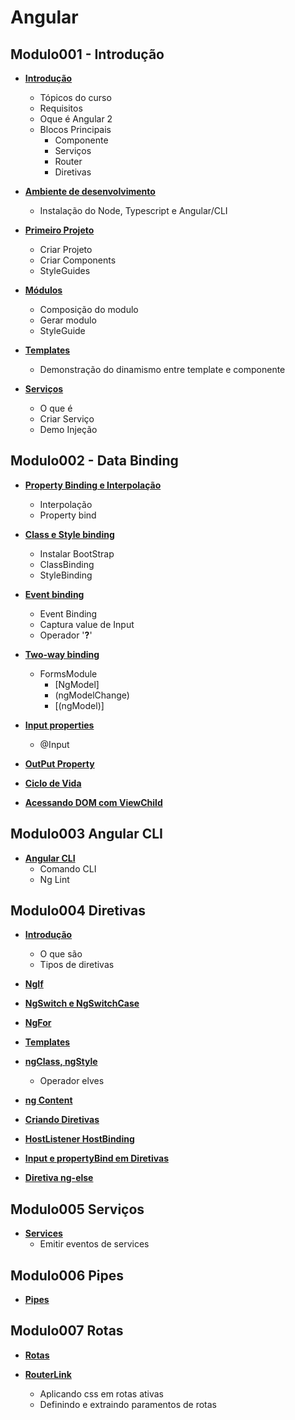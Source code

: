 # Angular

## Modulo001 - Introdução

- [**Introdução**](/docs/contents/mod001/content001.md)
    - Tópicos do curso
    - Requisitos
    - Oque é Angular 2
    - Blocos Principais
        - Componente
        - Serviços
        - Router
        - Diretivas

- [**Ambiente de desenvolvimento**](/docs/contents/mod001/content002.md)
    - Instalação do Node, Typescript e Angular/CLI

- [**Primeiro Projeto**](/docs/contents/mod001/content003.md)
    - Criar Projeto
    - Criar Components
    - StyleGuides

- [**Módulos**](/docs/contents/mod001/content004.md)
    - Composição do modulo
    - Gerar modulo
    - StyleGuide

- [**Templates**](/docs/contents/mod001/content005.md)
    - Demonstração do dinamismo entre template e componente

- [**Serviços**](/docs/contents/mod001/content006.md)
    - O que é
    - Criar Serviço
    - Demo Injeção

## Modulo002 - Data Binding

- [**Property Binding e Interpolação**](/docs/contents/mod002/content001.md)
    - Interpolação
    - Property bind

- [**Class e Style binding**](/docs/contents/mod002/content002.md)
    - Instalar BootStrap
    - ClassBinding
    - StyleBinding

- [**Event binding**](/docs/contents/mod002/content003.md)
    - Event Binding
    - Captura value de Input
    - Operador '**?**'

- [**Two-way binding**](/docs/contents/mod002/content004.md)
    - FormsModule
        - [NgModel]
        - (ngModelChange)
        - [(ngModel)]

- [**Input properties**](/docs/contents/mod002/content005.md)
    - @Input

- [**OutPut Property**](/docs/contents/mod002/content006.md)

- [**Ciclo de Vida**](/docs/contents/mod002/content007.md)

- [**Acessando DOM com ViewChild**](/docs/contents/mod002/content008.md)


## Modulo003 Angular CLI

- [**Angular CLI**](/docs/contents/mod003/content001.md)
    - Comando CLI
    - Ng Lint

## Modulo004 Diretivas

- [**Introdução**](/docs/contents/mod004/content001.md)
    - O que são
    - Tipos de diretivas

- [**NgIf**](/docs/contents/mod004/content002.md)

- [**NgSwitch e NgSwitchCase**](/docs/contents/mod004/content003.md)

- [**NgFor**](/docs/contents/mod004/content004.md)

- [**Templates**](/docs/contents/mod004/content005.md)

- [**ngClass, ngStyle**](/docs/contents/mod004/content006.md)
    - Operador elves

- [**ng Content**](/docs/contents/mod004/content007.md)

- [**Criando Diretivas**](/docs/contents/mod004/content008.md)

- [**HostListener HostBinding**](/docs/contents/mod004/content009.md)

- [**Input e propertyBind em Diretivas**](/docs/contents/mod004/content010.md)

- [**Diretiva ng-else**](/docs/contents/mod004/content011.md)

## Modulo005 Serviços

- [**Services**](/docs/contents/mod005/content01.md)
    - Emitir eventos de services


## Modulo006 Pipes

- [**Pipes**](/docs/contents/mod006/content01.md)


## Modulo007 Rotas

- [**Rotas**](/docs/contents/mod007/content01.md)

- [**RouterLink**](/docs/contents/mod007/content02.md)
    - Aplicando css em rotas ativas
    - Definindo e extraindo paramentos de rotas
    



